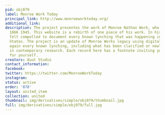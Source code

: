 ```yaml
---
pid: obj079
label: Monroe Work Today
principal_link: http://www.monroeworktoday.org/
additional_link: 
description: The project presentes the work of Monroe Nathan Work, who lived from
  1866 1945. This website is a rebirth of one piece of his work. In his career, he
  felt compelled to document every known lynching that was happening in the United
  States. The project is an update of Monroe Works legacy using digital tools to list
  again every known lynching, including what has been clarified or newly uncovered
  in contemporary research. Each record here has a footnote inviting you to investigate
  for yourself.
creators: Auut Studio
contact_information: 
facebook: 
twitter: https://twitter.com/MonroeWorkToday
instagram: 
status: active
order: '078'
layout: united_item
collection: united
thumbnail: img/derivatives/simple/obj079/thumbnail.jpg
full: img/derivatives/simple/obj079/full.jpg
---
```

